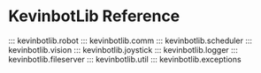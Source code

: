 # KevinbotLib Reference

::: kevinbotlib.robot
::: kevinbotlib.comm
::: kevinbotlib.scheduler
::: kevinbotlib.vision
::: kevinbotlib.joystick
::: kevinbotlib.logger
::: kevinbotlib.fileserver
::: kevinbotlib.util
::: kevinbotlib.exceptions